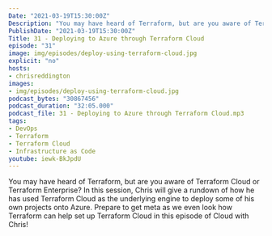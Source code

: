 ```yaml
---
Date: "2021-03-19T15:30:00Z"
Description: "You may have heard of Terraform, but are you aware of Terraform Cloud or Terraform Enterprise? In this session, Chris will give a rundown of how he has used Terraform Cloud as the underlying engine to deploy some of his own projects onto Azure. Prepare to get meta as we even look how Terraform can help set up Terraform Cloud in this episode of Cloud with Chris!"
PublishDate: "2021-03-19T15:30:00Z"
Title: 31 - Deploying to Azure through Terraform Cloud
episode: "31"
image: img/episodes/deploy-using-terraform-cloud.jpg
explicit: "no"
hosts:
- chrisreddington
images:
- img/episodes/deploy-using-terraform-cloud.jpg
podcast_bytes: "30867456"
podcast_duration: "32:05.000"
podcast_file: 31 - Deploying to Azure through Terraform Cloud.mp3
tags:
- DevOps
- Terraform
- Terraform Cloud
- Infrastructure as Code
youtube: iewk-BkJpdU
---
```

You may have heard of Terraform, but are you aware of Terraform Cloud or Terraform Enterprise? In this session, Chris will give a rundown of how he has used Terraform Cloud as the underlying engine to deploy some of his own projects onto Azure. Prepare to get meta as we even look how Terraform can help set up Terraform Cloud in this episode of Cloud with Chris!